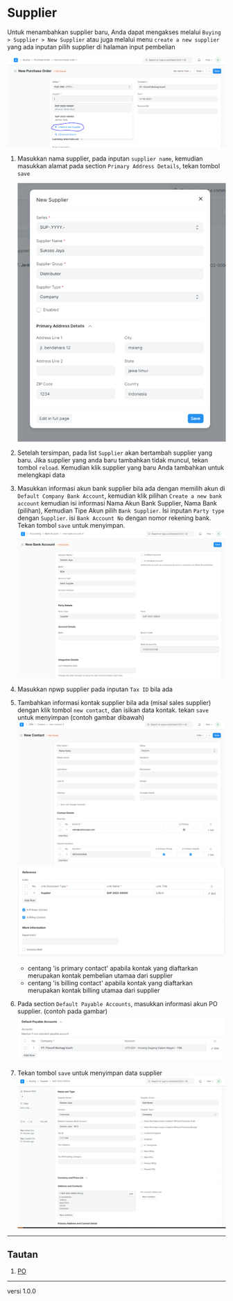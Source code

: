# Supplier

Untuk menambahkan supplier baru, Anda dapat mengakses melalui `Buying > Supplier > New Supplier` atau juga melalui menu `create a new supplier` yang ada inputan pilih supplier di halaman input pembelian

![](/assets/supplier1.PNG)

1. Masukkan nama supplier, pada inputan `supplier name`, kemudian masukkan alamat pada section `Primary Address Details`, tekan tombol `save`
   
   ![](/assets/supplier3.PNG)

2. Setelah tersimpan, pada list `Supplier` akan bertambah supplier yang baru. Jika supplier yang anda baru tambahkan tidak muncul, tekan tombol `reload`. Kemudian klik supplier yang baru Anda tambahkan untuk melengkapi data

3. Masukkan informasi akun bank supplier bila ada dengan memilih akun di `Default Company Bank Account`, kemudian klik pilihan `Create a new bank account` kemudian isi informasi Nama Akun Bank Supplier, Nama Bank (pilihan), Kemudian Tipe Akun pilih `Bank Supplier`. Isi inputan `Party type` dengan `Supplier`. isi `Bank Account No` dengan nomor rekening bank. Tekan tombol `save` untuk menyimpan.
   ![](/assets/bank1.PNG)

5. Masukkan npwp supplier pada inputan `Tax ID` bila ada

6. Tambahkan informasi kontak supplier bila ada (misal sales supplier) dengan klik tombol `new contact`, dan isikan data kontak. tekan `save` untuk menyimpan (contoh gambar dibawah)
   ![](/assets/supplier5.PNG)
   ![](/assets/supplier6.PNG)

   * centang 'is primary contact' apabila kontak yang diaftarkan merupakan kontak pembelian utamaa dari supplier
   * centang 'is billing contact' apabila kontak yang diaftarkan merupakan kontak billing utamaa dari supplier


7. Pada section `Default Payable Accounts`, masukkan informasi akun PO supplier. (contoh pada gambar)
   ![](/assets/po4.PNG)

8. Tekan tombol `save` untuk menyimpan data supplier
   ![](/assets/supplier4.PNG)


------------------
## Tautan
1. [PO](./po.md)

------------------
versi 1.0.0
